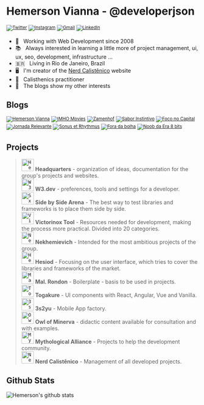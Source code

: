 # Hemerson Vianna - @developerjson

<sup>[![Twitter](https://img.shields.io/badge/-Twitter-lightskyblue?logo=Twitter&logoColor=white)](https://twitter.com/developerjson)</sup>
<sup>[![Instagram](https://img.shields.io/badge/-Instagram-steelblue?logo=Instagram&logoColor=white)](https://instagram.com/developer.json)</sup>
<sup>[![Gmail](https://img.shields.io/badge/-Gmail-c14438?logo=Gmail&logoColor=white)](mailto:hemerson.lourenco@gmail.com)</sup>
<sup>[![LinkedIn](https://img.shields.io/badge/-Linkedin-blue?logo=Linkedin&logoColor=white)](https://www.linkedin.com/in/hemersonvianna)</sup>

- 🧭 &nbsp; Working with Web Development since 2008
- 📚 &nbsp; Always interested in learning a little more of project management, ui, ux, seo, development, infrastructure ...
- 🇧🇷 &nbsp; Living in Rio de Janeiro, Brazil
- 🖥 &nbsp; I'm creator of the [Nerd Calistênico](https://nerdcalistenico.com.br) website
- 🏃 &nbsp; Calisthenics practitioner
- 🚦 &nbsp; The blogs show my other interests

## Blogs

<sup>[![Hemerson Vianna](https://img.shields.io/badge/💻-Hemerson%20Vianna-grey?logoColor=white)](https://nerdcalistenico.com.br/hemersonvianna/)</sup>
<sup>[![IMHO Movies](https://img.shields.io/badge/🎥-IMHO%20Movies-grey?logoColor=white)](https://nerdcalistenico.com.br/imhomovies/)</sup>
<sup>[![Zamenhof](https://img.shields.io/badge/📚-Zamenhof-grey?logoColor=white)](https://nerdcalistenico.com.br/zamenhof/)</sup>
<sup>[![Sabor Instintivo](https://img.shields.io/badge/🍲-Sabor%20Instintivo-grey?logoColor=white)](https://nerdcalistenico.com.br/saborinstintivo/)</sup>
<sup>[![Foco no Capital](https://img.shields.io/badge/📊-Foco%20no%20Capital-grey?logoColor=white)](https://nerdcalistenico.com.br/foconocapital/)</sup>
<sup>[![Jornada Relevante](https://img.shields.io/badge/✈-Jornada%20Relevante-grey?logoColor=white)](https://nerdcalistenico.com.br/jornadarelevante/)</sup>
<sup>[![Sonus et Rhythmus](https://img.shields.io/badge/🎶-Sonus%20et%20Rhythmus-grey?logoColor=white)](https://nerdcalistenico.com.br/sonusetrhythmus/)</sup>
<sup>[![Fora da bolha](https://img.shields.io/badge/🌎-Fora%20da%20bolha-grey?logoColor=white)](https://nerdcalistenico.com.br/foradabolha/)</sup>
<sup>[![Noob da Era 8 bits](https://img.shields.io/badge/🎮-Noob%20da%20Era%208%20bits-grey?logoColor=white)](https://nerdcalistenico.com.br/noobdaera8bits/)</sup>

## Projects

> <code><a href="https://github.com/hdquarters"><img width="32" height="32" src="https://avatars2.githubusercontent.com/u/13304511" alt="Headquarters" /></a></code></code> **Headquarters** - organization of ideas, documentation for the group's projects and websites.<br>
> <code><a href="https://github.com/w3dotdev"><img width="32" height="32" src="https://avatars0.githubusercontent.com/u/16153633" alt="W3 .dev" /></a></code> **W3.dev** - preferences, tools and settings for a developer.<br>
> <code><a href="https://github.com/sxsarena"><img width="32" height="32" src="https://avatars1.githubusercontent.com/u/20724046" alt="SxS Arena" /></a></code> **Side by Side Arena** - The best way to test libraries and frameworks is to place them side by side.<br>
> <code><a href="https://github.com/vxtool"><img width="32" height="32" src="https://avatars0.githubusercontent.com/u/26970146" alt="Victorinox" /></a></code> **Victorinox Tool**  - Resources needed for development, making the process more practical. Divided into 20 categories.<br>
> <code><a href="https://github.com/nvich"><img width="32" height="32" src="https://avatars2.githubusercontent.com/u/27102369" alt="Nekhemievich" /></a></code> **Nekhemievich** - Intended for the most ambitious projects of the group.<br>
> <code><a href="https://github.com/hesiod3c"><img width="32" height="32" src="https://avatars3.githubusercontent.com/u/30731635" alt="Hesiod and " /></a></code> **Hesiod** - Focusing on the user interface, which tries to cover the libraries and frameworks of the market.<br>
> <code><a href="https://github.com/malrondon"><img width="32" height="32" src="https://avatars2.githubusercontent.com/u/49529560" alt="Mal. Rondon" /></a></code> **Mal. Rondon** - Boilerplate - basis to be used in projects.<br>
> <code><a href="https://github.com/tgkr"><img width="32" height="32" src="https://avatars2.githubusercontent.com/u/55669171" alt="Togakure" /></a></code> **Togakure** - UI components with React, Angular, Vue and Vanilla.<br>
> <code><a href="https://github.com/3s2yu"><img width="32" height="32" src="https://avatars2.githubusercontent.com/u/55886185" alt="3s2yu" /></a></code> **3s2yu** - Mobile App factory.<br>
> <code><a href="https://github.com/o2minerva"><img width="32" height="32" src="https://avatars1.githubusercontent.com/u/61127091" alt="Owl of Minerva" /></a></code> **Owl of Minerva** - didactic content available for consultation and with examples.<br>
> <code><a href="https://github.com/allmyths"><img width="32" height="32" src="https://avatars2.githubusercontent.com/u/67839590" alt="Mythological Alliance" /></a></code> **Mythological Alliance** - Projects to help the development community.<br>
> <code><a href="https://github.com/nerdcalistenico"><img width="32" height="32" src="https://avatars3.githubusercontent.com/u/68088436" alt="Nerd Calistênico" /></a></code> **Nerd Calistênico** - Management of all developed projects.<br>

## Github Stats

![Hemerson's github stats](https://github-readme-stats.vercel.app/api?username=developerjson&show_icons=true&count_private=true&theme=tokyonight&hide=stars)

